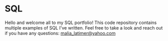 # SQL
Hello and welcome all to my SQL portfolio! This code repository contains multiple examples of SQL I've written. Feel free to take a look and reach out if you have any questions: malia_latimer@yahoo.com
